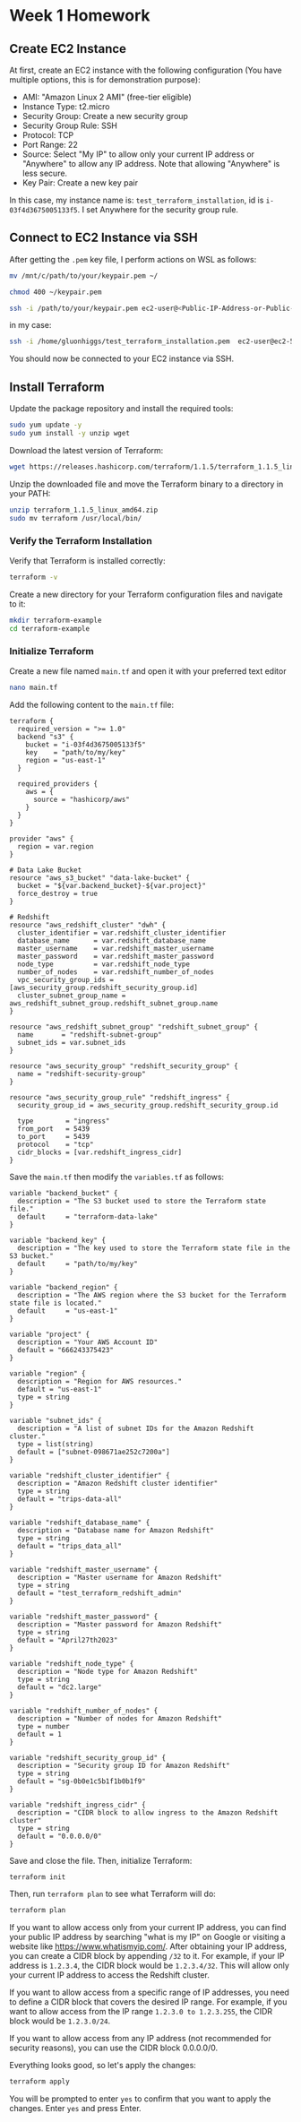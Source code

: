 # Week 1 Homework

## Create EC2 Instance
At first, create an EC2 instance with the following configuration (You have multiple options, this is for demonstration purpose):

* AMI: "Amazon Linux 2 AMI" (free-tier eligible)
* Instance Type: t2.micro
* Security Group: Create a new security group
* Security Group Rule: SSH
* Protocol: TCP
* Port Range: 22
* Source: Select "My IP" to allow only your current IP address or "Anywhere" to allow any IP address. Note that allowing "Anywhere" is less secure.
* Key Pair: Create a new key pair

In this case, my instance name is: `test_terraform_installation`, id is 
`i-03f4d3675005133f5`. I set Anywhere for the security group rule.

## Connect to EC2 Instance via SSH
After getting the `.pem` key file, I perform actions on WSL as follows:

```bash
mv /mnt/c/path/to/your/keypair.pem ~/
```
```bash
chmod 400 ~/keypair.pem
```

```bash
ssh -i /path/to/your/keypair.pem ec2-user@<Public-IP-Address-or-Public-DNS>
```
in my case:
```bash
ssh -i /home/gluonhiggs/test_terraform_installation.pem  ec2-user@ec2-54-226-58-86.compute-1.amazonaws.com
```

You should now be connected to your EC2 instance via SSH.

## Install Terraform
Update the package repository and install the required tools:

```bash
sudo yum update -y
sudo yum install -y unzip wget
```

Download the latest version of Terraform:

```bash
wget https://releases.hashicorp.com/terraform/1.1.5/terraform_1.1.5_linux_amd64.zip
```

Unzip the downloaded file and move the Terraform binary to a directory in your PATH:
```bash
unzip terraform_1.1.5_linux_amd64.zip
sudo mv terraform /usr/local/bin/
```
### Verify the Terraform Installation
Verify that Terraform is installed correctly:
```bash
terraform -v
```
Create a new directory for your Terraform configuration files and navigate to it:

```bash
mkdir terraform-example
cd terraform-example
```
### Initialize Terraform
Create a new file named `main.tf` and open it with your preferred text editor 
```bash
nano main.tf
```
Add the following content to the `main.tf` file:
```hcl
terraform {
  required_version = ">= 1.0"
  backend "s3" {
    bucket = "i-03f4d3675005133f5"
    key    = "path/to/my/key"
    region = "us-east-1"
  }

  required_providers {
    aws = {
      source = "hashicorp/aws"
    }
  }
}

provider "aws" {
  region = var.region
}

# Data Lake Bucket
resource "aws_s3_bucket" "data-lake-bucket" {
  bucket = "${var.backend_bucket}-${var.project}"
  force_destroy = true
}

# Redshift
resource "aws_redshift_cluster" "dwh" {
  cluster_identifier = var.redshift_cluster_identifier
  database_name      = var.redshift_database_name
  master_username    = var.redshift_master_username
  master_password    = var.redshift_master_password
  node_type          = var.redshift_node_type
  number_of_nodes    = var.redshift_number_of_nodes
  vpc_security_group_ids = [aws_security_group.redshift_security_group.id]
  cluster_subnet_group_name = aws_redshift_subnet_group.redshift_subnet_group.name
}

resource "aws_redshift_subnet_group" "redshift_subnet_group" {
  name       = "redshift-subnet-group"
  subnet_ids = var.subnet_ids
}

resource "aws_security_group" "redshift_security_group" {
  name = "redshift-security-group"
}

resource "aws_security_group_rule" "redshift_ingress" {
  security_group_id = aws_security_group.redshift_security_group.id

  type        = "ingress"
  from_port   = 5439
  to_port     = 5439
  protocol    = "tcp"
  cidr_blocks = [var.redshift_ingress_cidr]
}

```
Save the `main.tf` then modify the `variables.tf` as follows:
```hcl
variable "backend_bucket" {
  description = "The S3 bucket used to store the Terraform state file."
  default     = "terraform-data-lake"
}

variable "backend_key" {
  description = "The key used to store the Terraform state file in the S3 bucket."
  default     = "path/to/my/key"
}

variable "backend_region" {
  description = "The AWS region where the S3 bucket for the Terraform state file is located."
  default     = "us-east-1"
}

variable "project" {
  description = "Your AWS Account ID"
  default = "666243375423"
}

variable "region" {
  description = "Region for AWS resources."
  default = "us-east-1"
  type = string
}

variable "subnet_ids" {
  description = "A list of subnet IDs for the Amazon Redshift cluster."
  type = list(string)
  default = ["subnet-098671ae252c7200a"]
}

variable "redshift_cluster_identifier" {
  description = "Amazon Redshift cluster identifier"
  type = string
  default = "trips-data-all"
}

variable "redshift_database_name" {
  description = "Database name for Amazon Redshift"
  type = string
  default = "trips_data_all"
}

variable "redshift_master_username" {
  description = "Master username for Amazon Redshift"
  type = string
  default = "test_terraform_redshift_admin"
}

variable "redshift_master_password" {
  description = "Master password for Amazon Redshift"
  type = string
  default = "April27th2023"
}

variable "redshift_node_type" {
  description = "Node type for Amazon Redshift"
  type = string
  default = "dc2.large"
}

variable "redshift_number_of_nodes" {
  description = "Number of nodes for Amazon Redshift"
  type = number
  default = 1
}

variable "redshift_security_group_id" {
  description = "Security group ID for Amazon Redshift"
  type = string
  default = "sg-0b0e1c5b1f1b0b1f9"
}

variable "redshift_ingress_cidr" {
  description = "CIDR block to allow ingress to the Amazon Redshift cluster"
  type = string
  default = "0.0.0.0/0"
}

```
Save and close the file. Then, initialize Terraform:
```bash
terraform init
```
Then, run `terraform plan` to see what Terraform will do:
```bash
terraform plan
```

If you want to allow access only from your current IP address, you can find your public IP address by searching "what is my IP" on Google or visiting a website like https://www.whatismyip.com/. After obtaining your IP address, you can create a CIDR block by appending `/32` to it. For example, if your IP address is `1.2.3.4`, the CIDR block would be `1.2.3.4/32`. This will allow only your current IP address to access the Redshift cluster.

If you want to allow access from a specific range of IP addresses, you need to define a CIDR block that covers the desired IP range. For example, if you want to allow access from the IP range `1.2.3.0 to 1.2.3.255`, the CIDR block would be `1.2.3.0/24`.

If you want to allow access from any IP address (not recommended for security reasons), you can use the CIDR block 0.0.0.0/0.

Everything looks good, so let's apply the changes:
```bash
terraform apply
```
You will be prompted to enter `yes` to confirm that you want to apply the changes. Enter `yes` and press Enter.








